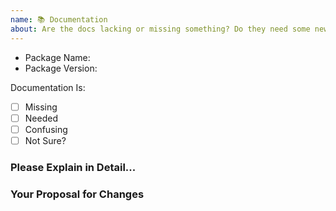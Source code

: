 ```yaml
---
name: 📚 Documentation
about: Are the docs lacking or missing something? Do they need some new 🔥 hotness? Tell us here.
---
```


<!--
  ⚡️ katchow! We 💛 issues.

  Please - do not - remove this template.
  Please - do not - skip or remove parts of this template.
  Or your issue may be closed.
-->

- Package Name: <!-- the package(s) this issue is about -->
- Package Version:

Documentation Is:

<!-- Please place an x (no spaces!) in all [ ] that apply -->

- [ ] Missing
- [ ] Needed
- [ ] Confusing
- [ ] Not Sure?

### Please Explain in Detail...

### Your Proposal for Changes
